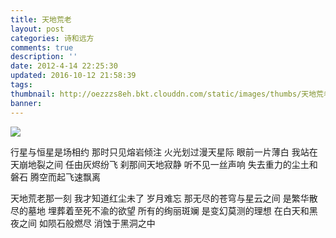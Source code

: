 ```yaml
---
title: 天地荒老
layout: post
categories: 诗和远方
comments: true
description: ''
date: 2012-4-14 22:25:30
updated: 2016-10-12 21:58:39
tags:
thumbnail: http://oezzzs8eh.bkt.clouddn.com/static/images/thumbs/天地荒老.jpg?imageView2/1/w/345/h/163
banner:
---
```


![](http://oezzzs8eh.bkt.clouddn.com/static/images/thumbs/天地荒老.jpg)

行星与恒星是场相约
那时只见熔岩倾注
火光划过漫天星际
眼前一片薄白
我站在天崩地裂之间
任由灰烬纷飞
刹那间天地寂静
听不见一丝声响
失去重力的尘土和磐石
腾空而起飞速飘离

天地荒老那一刻
我才知道红尘未了
岁月难忘
那无尽的苍穹与星云之间
是繁华散尽的墓地
埋葬着至死不渝的欲望
所有的绚丽斑斓
是变幻莫测的理想
在白天和黑夜之间
如陨石般燃尽
消蚀于黑洞之中